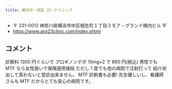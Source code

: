 ```yaml
---
title: 横浜市・相生 23 クリニック
---
```


- 〒 231-0012 神奈川県横浜市中区相生町１丁目３モア・グランド関内ビル 1F
- <https://www.aioi23clinic.com/index.shtml>

## コメント

診察料 1300 円ぐらいで
プロギノンデポ 10mg×2 で 860 円(税込) 男性でも MTF なら女性扱いで保険適用値段
ただし 1 度でも他の病院で注射打って
紹介状出して貰わないと受診出来ません。
MTF 診断書も必要!
先生優しいし、看護師さんも MTF だからとても安心の病院です。
